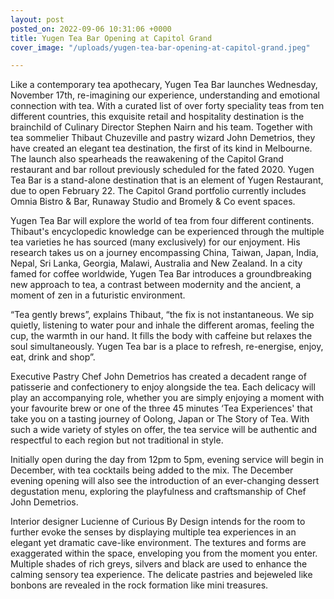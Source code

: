 ```yaml
---
layout: post
posted_on: 2022-09-06 10:31:06 +0000
title: Yugen Tea Bar Opening at Capitol Grand
cover_image: "/uploads/yugen-tea-bar-opening-at-capitol-grand.jpeg"

---
```

Like a contemporary tea apothecary, Yugen Tea Bar launches Wednesday, November 17th, re-imagining our experience, understanding and emotional connection with tea. With a curated list of over forty speciality teas from ten different countries, this exquisite retail and hospitality destination is the brainchild of Culinary Director Stephen Nairn and his team. Together with tea sommelier Thibaut Chuzeville and pastry wizard John Demetrios, they have created an elegant tea destination, the first of its kind in Melbourne. The launch also spearheads the reawakening of the Capitol Grand restaurant and bar rollout previously scheduled for the fated 2020. Yugen Tea Bar is a stand-alone destination that is an element of Yugen Restaurant, due to open February 22. The Capitol Grand portfolio currently includes Omnia Bistro & Bar, Runaway Studio and Bromely & Co event spaces.

Yugen Tea Bar will explore the world of tea from four different continents. Thibaut's encyclopedic knowledge can be experienced through the multiple tea varieties he has sourced (many exclusively) for our enjoyment. His research takes us on a journey encompassing China, Taiwan, Japan, India, Nepal, Sri Lanka, Georgia, Malawi, Australia and New Zealand. In a city famed for coffee worldwide, Yugen Tea Bar introduces a groundbreaking new approach to tea, a contrast between modernity and the ancient, a moment of zen in a futuristic environment.

“Tea gently brews”, explains Thibaut, “the fix is not instantaneous. We sip quietly, listening to water pour and inhale the different aromas, feeling the cup, the warmth in our hand. It fills the body with caffeine but relaxes the soul simultaneously. Yugen Tea bar is a place to refresh, re-energise, enjoy, eat, drink and shop”.

Executive Pastry Chef John Demetrios has created a decadent range of patisserie and confectionery to enjoy alongside the tea. Each delicacy will play an accompanying role, whether you are simply enjoying a moment with your favourite brew or one of the three 45 minutes ‘Tea Experiences' that take you on a tasting journey of Oolong, Japan or The Story of Tea. With such a wide variety of styles on offer, the tea service will be authentic and respectful to each region but not traditional in style.

Initially open during the day from 12pm to 5pm, evening service will begin in December, with tea cocktails being added to the mix. The December evening opening will also see the introduction of an ever-changing dessert degustation menu, exploring the playfulness and craftsmanship of Chef John Demetrios.

Interior designer Lucienne of Curious By Design intends for the room to further evoke the senses by displaying multiple tea experiences in an elegant yet dramatic cave-like environment. The textures and forms are exaggerated within the space, enveloping you from the moment you enter. Multiple shades of rich greys, silvers and black are used to enhance the calming sensory tea experience. The delicate pastries and bejeweled like bonbons are revealed in the rock formation like mini treasures.